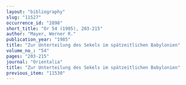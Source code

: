 ```yaml
---
layout: "bibliography"
slug: "11527"
occurrence_id: "2898"
short_title: "Or 54 (1985), 203-215"
author: "Mayer, Werner R."
publication_year: "1985"
title: "Zur Unterteilung des Sekels im spätzeitlichen Babylonien"
volume_no_: "54"
pages: "203-215"
journal: "Orientalia"
title: "Zur Unterteilung des Sekels im spätzeitlichen Babylonien"
previous_item: "11530"
---
```

